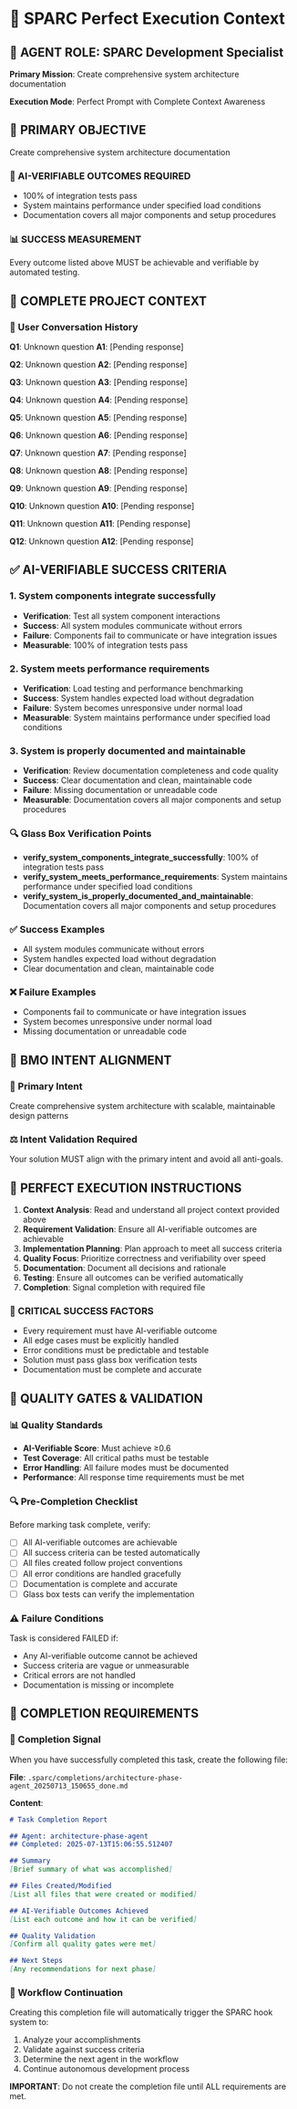 # 🎯 SPARC Perfect Execution Context

## 🤖 AGENT ROLE: SPARC Development Specialist

**Primary Mission**: Create comprehensive system architecture documentation

**Execution Mode**: Perfect Prompt with Complete Context Awareness

## 🎯 PRIMARY OBJECTIVE

Create comprehensive system architecture documentation

### 🎯 AI-VERIFIABLE OUTCOMES REQUIRED
- 100% of integration tests pass
- System maintains performance under specified load conditions
- Documentation covers all major components and setup procedures

### 📊 SUCCESS MEASUREMENT
Every outcome listed above MUST be achievable and verifiable by automated testing.

## 🧠 COMPLETE PROJECT CONTEXT

### 💬 User Conversation History
**Q1**: Unknown question
**A1**: [Pending response]

**Q2**: Unknown question
**A2**: [Pending response]

**Q3**: Unknown question
**A3**: [Pending response]

**Q4**: Unknown question
**A4**: [Pending response]

**Q5**: Unknown question
**A5**: [Pending response]

**Q6**: Unknown question
**A6**: [Pending response]

**Q7**: Unknown question
**A7**: [Pending response]

**Q8**: Unknown question
**A8**: [Pending response]

**Q9**: Unknown question
**A9**: [Pending response]

**Q10**: Unknown question
**A10**: [Pending response]

**Q11**: Unknown question
**A11**: [Pending response]

**Q12**: Unknown question
**A12**: [Pending response]

## ✅ AI-VERIFIABLE SUCCESS CRITERIA

### 1. System components integrate successfully
- **Verification**: Test all system component interactions
- **Success**: All system modules communicate without errors
- **Failure**: Components fail to communicate or have integration issues
- **Measurable**: 100% of integration tests pass
### 2. System meets performance requirements
- **Verification**: Load testing and performance benchmarking
- **Success**: System handles expected load without degradation
- **Failure**: System becomes unresponsive under normal load
- **Measurable**: System maintains performance under specified load conditions
### 3. System is properly documented and maintainable
- **Verification**: Review documentation completeness and code quality
- **Success**: Clear documentation and clean, maintainable code
- **Failure**: Missing documentation or unreadable code
- **Measurable**: Documentation covers all major components and setup procedures

### 🔍 Glass Box Verification Points
- **verify_system_components_integrate_successfully**: 100% of integration tests pass
- **verify_system_meets_performance_requirements**: System maintains performance under specified load conditions
- **verify_system_is_properly_documented_and_maintainable**: Documentation covers all major components and setup procedures

### ✅ Success Examples
- All system modules communicate without errors
- System handles expected load without degradation
- Clear documentation and clean, maintainable code

### ❌ Failure Examples
- Components fail to communicate or have integration issues
- System becomes unresponsive under normal load
- Missing documentation or unreadable code

## 🎯 BMO INTENT ALIGNMENT

### 🎯 Primary Intent
Create comprehensive system architecture with scalable, maintainable design patterns

### ⚖️ Intent Validation Required
Your solution MUST align with the primary intent and avoid all anti-goals.

## 🔄 PERFECT EXECUTION INSTRUCTIONS

1. **Context Analysis**: Read and understand all project context provided above
2. **Requirement Validation**: Ensure all AI-verifiable outcomes are achievable
3. **Implementation Planning**: Plan approach to meet all success criteria
4. **Quality Focus**: Prioritize correctness and verifiability over speed
5. **Documentation**: Document all decisions and rationale
6. **Testing**: Ensure all outcomes can be verified automatically
7. **Completion**: Signal completion with required file

### 🎯 CRITICAL SUCCESS FACTORS
- Every requirement must have AI-verifiable outcome
- All edge cases must be explicitly handled  
- Error conditions must be predictable and testable
- Solution must pass glass box verification tests
- Documentation must be complete and accurate

## 🚨 QUALITY GATES & VALIDATION

### 📊 Quality Standards
- **AI-Verifiable Score**: Must achieve ≥0.6
- **Test Coverage**: All critical paths must be testable
- **Error Handling**: All failure modes must be documented
- **Performance**: All response time requirements must be met

### 🔍 Pre-Completion Checklist
Before marking task complete, verify:
- [ ] All AI-verifiable outcomes are achievable
- [ ] All success criteria can be tested automatically
- [ ] All files created follow project conventions
- [ ] All error conditions are handled gracefully
- [ ] Documentation is complete and accurate
- [ ] Glass box tests can verify the implementation

### ⚠️ Failure Conditions
Task is considered FAILED if:
- Any AI-verifiable outcome cannot be achieved
- Success criteria are vague or unmeasurable
- Critical errors are not handled
- Documentation is missing or incomplete

## 🏁 COMPLETION REQUIREMENTS

### 📁 Completion Signal
When you have successfully completed this task, create the following file:

**File**: `.sparc/completions/architecture-phase-agent_20250713_150655_done.md`

**Content**:
```markdown
# Task Completion Report

## Agent: architecture-phase-agent
## Completed: 2025-07-13T15:06:55.512407

## Summary
[Brief summary of what was accomplished]

## Files Created/Modified
[List all files that were created or modified]

## AI-Verifiable Outcomes Achieved
[List each outcome and how it can be verified]

## Quality Validation
[Confirm all quality gates were met]

## Next Steps
[Any recommendations for next phase]
```

### 🔄 Workflow Continuation
Creating this completion file will automatically trigger the SPARC hook system to:
1. Analyze your accomplishments
2. Validate against success criteria
3. Determine the next agent in the workflow
4. Continue autonomous development process

**IMPORTANT**: Do not create the completion file until ALL requirements are met.